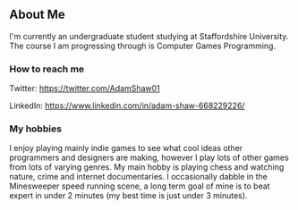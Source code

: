 ## About Me

I'm currently an undergraduate student studying at Staffordshire University. The course I am progressing through is Computer Games Programming.

### How to reach me

Twitter: https://twitter.com/AdamShaw01
 
LinkedIn: https://www.linkedin.com/in/adam-shaw-668229226/

### My hobbies
I enjoy playing mainly indie games to see what cool ideas other programmers and designers are making, however I play lots of other games from lots of varying genres. My main hobby is playing chess and watching nature, crime and internet documentaries. I occasionally dabble in the Minesweeper speed running scene, a long term goal of mine is to beat expert in under 2 minutes (my best time is just under 3 minutes).
